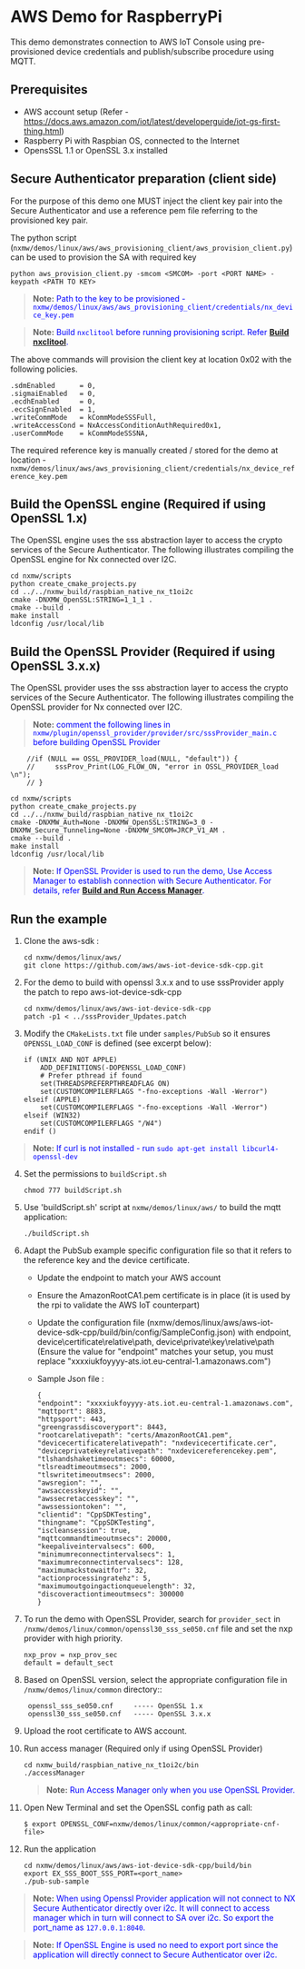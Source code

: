 
AWS Demo for RaspberryPi
========================

This demo demonstrates connection to AWS IoT Console using
pre-provisioned device credentials and publish/subscribe procedure using
MQTT.


## Prerequisites

-   AWS account setup (Refer -
    <https://docs.aws.amazon.com/iot/latest/developerguide/iot-gs-first-thing.html>)
-   Raspberry Pi with Raspbian OS, connected to the Internet
-   OpensSSL 1.1 or OpenSSL 3.x installed


## Secure Authenticator preparation (client side)

For the purpose of this demo one MUST inject the client key pair into
the Secure Authenticator and use a reference pem file referring to the
provisioned key pair.

The python script
(`nxmw/demos/linux/aws/aws_provisioning_client/aws_provision_client.py`) can be used to provision the SA with required key

```
python aws_provision_client.py -smcom <SMCOM> -port <PORT NAME> -keypath <PATH TO KEY>
```
>**Note:** <span style="color:blue;"> Path to the key to be provisioned - `nxmw/demos/linux/aws/aws_provisioning_client/credentials/nx_device_key.pem`</span>

>**Note:** <span style="color:blue;"> Build `nxclitool` before running provisioning script. Refer [**Build nxclitool**](../../nx/nx_cli_tool//readme.md).</span>

The above commands will provision the client key at location 0x02 with the following policies.

``` {.sourceCode .c}
.sdmEnabled      = 0,
.sigmaiEnabled   = 0,
.ecdhEnabled     = 0,
.eccSignEnabled  = 1,
.writeCommMode   = kCommModeSSSFull,
.writeAccessCond = NxAccessConditionAuthRequired0x1,
.userCommMode    = kCommModeSSSNA,
```

The required reference key is manually created / stored for the demo at location - `nxmw/demos/linux/aws/aws_provisioning_client/credentials/nx_device_reference_key.pem`

Build the OpenSSL engine (Required if using OpenSSL 1.x)
--------------------------------------------------------

The OpenSSL engine uses the sss abstraction layer to access the crypto
services of the Secure Authenticator. The following illustrates
compiling the OpenSSL engine for Nx connected over I2C.

```
cd nxmw/scripts
python create_cmake_projects.py
cd ../../nxmw_build/raspbian_native_nx_t1oi2c
cmake -DNXMW_OpenSSL:STRING=1_1_1 .
cmake --build .
make install
ldconfig /usr/local/lib
```

Build the OpenSSL Provider (Required if using OpenSSL 3.x.x)
------------------------------------------------------------

The OpenSSL provider uses the sss abstraction layer to access the crypto
services of the Secure Authenticator. The following illustrates
compiling the OpenSSL provider for Nx connected over I2C.

>**Note:** <span style="color:blue;">comment the following lines in `nxmw/plugin/openssl_provider/provider/src/sssProvider_main.c` before building OpenSSL Provider</span>

```
    //if (NULL == OSSL_PROVIDER_load(NULL, "default")) {
    //     sssProv_Print(LOG_FLOW_ON, "error in OSSL_PROVIDER_load \n");
    // }
```

```
cd nxmw/scripts
python create_cmake_projects.py
cd ../../nxmw_build/raspbian_native_nx_t1oi2c
cmake -DNXMW_Auth=None -DNXMW_OpenSSL:STRING=3_0 -DNXMW_Secure_Tunneling=None -DNXMW_SMCOM=JRCP_V1_AM .
cmake --build .
make install
ldconfig /usr/local/lib
```

>**Note:** <span style="color:blue;">If OpenSSL Provider is used to run the demo, Use Access Manager to establish connection with Secure Authenticator. For details, refer [**Build and Run Access Manager**](../nx_access_manager/readme.md).</span>

Run the example
---------------

1. Clone the aws-sdk :

    ```
    cd nxmw/demos/linux/aws/
    git clone https://github.com/aws/aws-iot-device-sdk-cpp.git
    ```

2. For the demo to build with openssl 3.x.x and to use sssProvider apply the patch to repo aws-iot-device-sdk-cpp
    ```
    cd nxmw/demos/linux/aws/aws-iot-device-sdk-cpp
    patch -p1 < ../sssProvider_Updates.patch
    ```

3. Modify the `CMakeLists.txt` file under `samples/PubSub` so it
    ensures `OPENSSL_LOAD_CONF` is defined (see excerpt below):

    ```
    if (UNIX AND NOT APPLE)
        ADD_DEFINITIONS(-DOPENSSL_LOAD_CONF)
        # Prefer pthread if found
        set(THREADSPREFERPTHREADFLAG ON)
        set(CUSTOMCOMPILERFLAGS "-fno-exceptions -Wall -Werror")
    elseif (APPLE)
        set(CUSTOMCOMPILERFLAGS "-fno-exceptions -Wall -Werror")
    elseif (WIN32)
        set(CUSTOMCOMPILERFLAGS "/W4")
    endif ()
    ```

>**Note:** <span style="color:blue;">If curl is not installed - run ``sudo apt-get install libcurl4-openssl-dev``</span>

4. Set the permissions to `buildScript.sh`
    ```
    chmod 777 buildScript.sh
    ```

5. Use 'buildScript.sh' script at `nxmw/demos/linux/aws/` to build the mqtt application:

    ```
    ./buildScript.sh
    ```

6. Adapt the PubSub example specific configuration file so that it refers to the reference key and the device certificate.

    - Update the endpoint to match your AWS account

    - Ensure the AmazonRootCA1.pem certificate is in place (it is
    used by the rpi to validate the AWS IoT counterpart)

    - Update the configuration file (nxmw/demos/linux/aws/aws-iot-device-sdk-cpp/build/bin/config/SampleConfig.json)
    with endpoint, device\certificate\relative\path, device\private\key\relative\path (Ensure the value for \"endpoint\" matches your setup,
    you must replace \"xxxxiukfoyyyy-ats.iot.eu-central-1.amazonaws.com\")

    -   Sample Json file :

        ```
        {
        "endpoint": "xxxxiukfoyyyy-ats.iot.eu-central-1.amazonaws.com",
        "mqttport": 8883,
        "httpsport": 443,
        "greengrassdiscoveryport": 8443,
        "rootcarelativepath": "certs/AmazonRootCA1.pem",
        "devicecertificaterelativepath": "nxdevicecertificate.cer",
        "deviceprivatekeyrelativepath": "nxdevicereferencekey.pem",
        "tlshandshaketimeoutmsecs": 60000,
        "tlsreadtimeoutmsecs": 2000,
        "tlswritetimeoutmsecs": 2000,
        "awsregion": "",
        "awsaccesskeyid": "",
        "awssecretaccesskey": "",
        "awssessiontoken": "",
        "clientid": "CppSDKTesting",
        "thingname": "CppSDKTesting",
        "iscleansession": true,
        "mqttcommandtimeoutmsecs": 20000,
        "keepaliveintervalsecs": 600,
        "minimumreconnectintervalsecs": 1,
        "maximumreconnectintervalsecs": 128,
        "maximumackstowaitfor": 32,
        "actionprocessingratehz": 5,
        "maximumoutgoingactionqueuelength": 32,
        "discoveractiontimeoutmsecs": 300000
        }
        ```

7. To run the demo with OpenSSL Provider, search for `provider_sect` in ``/nxmw/demos/linux/common/openssl30_sss_se050.cnf`` file and set the nxp provider with high priority.
    ```
    nxp_prov = nxp_prov_sec
    default = default_sect
    ```
8. Based on OpenSSL version, select the appropriate configuration file in
   ``/nxmw/demos/linux/common`` directory::

        openssl_sss_se050.cnf     ----- OpenSSL 1.x
        openssl30_sss_se050.cnf   ----- OpenSSL 3.x.x

9. Upload the root certificate to AWS account.

10. Run access manager (Required only if using OpenSSL Provider)

    ```
    cd nxmw_build/raspbian_native_nx_t1oi2c/bin
    ./accessManager
    ```

    >**Note:** <span style="color:blue;">Run Access Manager only when you use OpenSSL Provider.</span>

11. Open New Terminal and set the OpenSSL config path as call:

    ```
    $ export OPENSSL_CONF=nxmw/demos/linux/common/<appropriate-cnf-file>
    ```

12. Run the application

    ```
    cd nxmw/demos/linux/aws/aws-iot-device-sdk-cpp/build/bin
    export EX_SSS_BOOT_SSS_PORT=<port_name>
    ./pub-sub-sample
    ```

>**Note:** <span style="color:blue;">When using Openssl Provider application will not connect to NX Secure Authenticator directly over i2c. It will connect to access manager which in turn will connect to SA over i2c. So export the port_name as `127.0.0.1:8040`.</span>

>**Note:** <span style="color:blue;">If OpenSSL Engine is used no need to export port since the application will directly connect to Secure Authenticator over i2c.</span>
